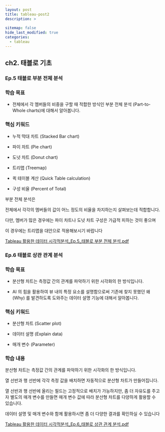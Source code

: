 ```yaml
---
layout: post
title: tableau-post2
description: >
  
sitemap: false
hide_last_modified: true
categories:
  - tableau
---
```


## ch2. 태블로 기초

### Ep.5 태블로 부분 전체 분석

### 학습 목표

- 전체에서 각 멤버들의 비중을 구할 때 적합한 방식인 부분 전체 분석 (Part-to-Whole charts)에 대해서 알아봅니다.

### 핵심 키워드

- 누적 막대 차트 (Stacked Bar chart)

- 파이 차트 (Pie chart)

- 도넛 차트 (Donut chart)

- 트리맵 (Treemap)

- 퀵 테이블 계산 (Quick Table calculation)

- 구성 비율 (Percent of Total)

부분 전체 분석은

전체에서 각각의 멤버들의 값이 어느 정도의 비율을 차지하는지 살펴보는데 적합합니다.

다만, 멤버가 많은 경우에는 파이 차트나 도넛 차트 구성은 가급적 피하는 것이 좋으며

이 경우에는 트리맵을 대안으로 적용해보시기 바랍니다

[Tableau 활용한 데이터 시각적분석_Ep.5_태블로 부분 전체 분석.pdf](https://github.com/parkgeonwo/parkgeonwo.github.io/files/8038019/Tableau._Ep.5_.pdf)


### Ep.6 태블로 상관 관계 분석

### 학습 목표

- 분산형 차트는 측정값 간의 관계를 파악하기 위한 시각화의 한 방식입니다. 

- AI 의 힘을 활용하여 뷰 내의 특정 요소를 설명함으로써 기존에 찾지 못했던 왜 (Why) 를 발견하도록 도와주는 데이터 설명 기능에 대해서 알아봅니다.

 

### 핵심 키워드

- 분산형 차트 (Scatter plot)

- 데이터 설명 (Explain data)

- 매개 변수 (Parameter)

### 학습 내용

분산형 차트는 측정값 간의 관계를 파악하기 위한 시각화의 한 방식입니다.

열 선반과 행 선반에 각각 측정 값을 배치하면 자동적으로 분산형 차트가 만들어집니다.

열 선반과 행 선반에 올리는 필드는 고정적으로 배치가 가능하지만, 좀 더 자유도를 주고자 별도의 매개 변수를 만들면 매개 변수 값에 따라 분산형 차트를 다양하게 활용할 수 있습니다.

데이터 설명 및 매개 변수와 함께 활용하시면 좀 더 다양한 결과를 확인하실 수 있습니다

[Tableau 활용한 데이터 시각적분석_Ep.6_태블로 상관 관계 분석.pdf](https://github.com/parkgeonwo/parkgeonwo.github.io/files/8038020/Tableau._Ep.6_.pdf)



